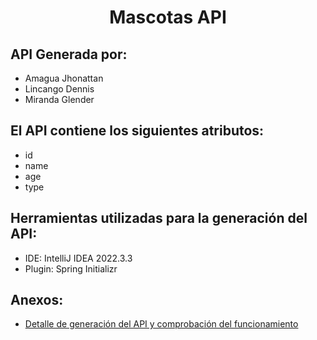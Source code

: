 <h1 align="center"> Mascotas API </h1> 

## API Generada por:

- Amagua Jhonattan
- Lincango Dennis
- Miranda Glender

## El API contiene los siguientes atributos:

- id
- name
- age
- type

## Herramientas utilizadas para la generación del API:
- IDE: IntelliJ IDEA 2022.3.3
- Plugin: Spring Initializr

## Anexos:
- [Detalle de generación del API y comprobación del funcionamiento](https://epnecuador-my.sharepoint.com/:b:/g/personal/dennis_lincango_epn_edu_ec/EY5KO5K8IDxHjKUEF7V0UvwBS4EjQAzZcYEeouxrf5jl2g?e=ZpOLbn)
